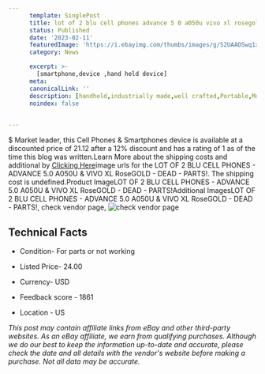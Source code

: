 ```yaml
---
      template: SinglePost
      title: lot of 2 blu cell phones advance 5 0 a050u vivo xl rosegold dead parts 
      status: Published
      date: '2023-02-11'
      featuredImage: 'https://i.ebayimg.com/thumbs/images/g/S2UAAOSwq1xh-ZbH/s-l225.jpg'
      category: News

      excerpt: >-
        [smartphone,device ,hand held device]
      meta:
      canonicalLink: ''
      description: [handheld,industrially made,well crafted,Portable,Mobile,Compact,Convenient,Lightweight,Maneuverable,Man-portable,Miniature,Carriable,Hand-held,Light,Holdable,Transportable,Mobile device,Pocket-sized,On-the-go,Wireless,Cordless,Compact size,Convenient size, smartphone,device ,hand held device]
      noindex: false

        
---
```

$
    Market leader, this Cell Phones & Smartphones device is available at a discounted price of 21.12 after a 12% discount and has a rating of 1 as of the time this blog was written.Learn More about the shipping costs and additional by [Clicking Here](https://www.ebay.com/itm/275177303961?hash=item4011d86f99%3Ag%3AS2UAAOSwq1xh-ZbH&mkevt=1&mkcid=1&mkrid=711-53200-19255-0&campid=%253CePNCampaignId%253E&customid=%253CreferenceId%253E&toolid=10049)image urls for the LOT OF 2 BLU CELL PHONES - ADVANCE 5.0 A050U & VIVO XL RoseGOLD  - DEAD - PARTS!. The shipping cost is undefined.Product ImageLOT OF 2 BLU CELL PHONES - ADVANCE 5.0 A050U & VIVO XL RoseGOLD  - DEAD - PARTS!Additional ImagesLOT OF 2 BLU CELL PHONES - ADVANCE 5.0 A050U & VIVO XL RoseGOLD  - DEAD - PARTS!, check vendor page, ![check vendor page](https://origin-galleryplus.ebayimg.com/ws/web/275177303961_2_0_1/225x225.jpg,https://origin-galleryplus.ebayimg.com/ws/web/275177303961_3_0_1/225x225.jpg,https://origin-galleryplus.ebayimg.com/ws/web/275177303961_4_0_1/225x225.jpg,https://origin-galleryplus.ebayimg.com/ws/web/275177303961_5_0_1/225x225.jpg,https://origin-galleryplus.ebayimg.com/ws/web/275177303961_6_0_1/225x225.jpg,https://origin-galleryplus.ebayimg.com/ws/web/275177303961_7_0_1/225x225.jpg,https://origin-galleryplus.ebayimg.com/ws/web/275177303961_8_0_1/225x225.jpg,https://origin-galleryplus.ebayimg.com/ws/web/275177303961_9_0_1/225x225.jpg,https://origin-galleryplus.ebayimg.com/ws/web/275177303961_10_0_1/225x225.jpg,https://origin-galleryplus.ebayimg.com/ws/web/275177303961_11_0_1/225x225.jpg,https://origin-galleryplus.ebayimg.com/ws/web/275177303961_12_0_1/225x225.jpg)
    
    

 ## Technical Facts 



     
      

 - Condition- For parts or not working 


      

 - Listed Price- 24.00 


      

 - Currency- USD 


      

 - Feedback score - 1861 


      

 - Location - US 


      
      

 *_This post may contain affiliate links from eBay and other third-party websites. As an eBay affiliate, we earn from qualifying purchases. Although we do our best to keep the information up-to-date and accurate, please check the date and all details with the vendor's website before making a purchase. Not all data may be accurate._*



    
    
    
    
    